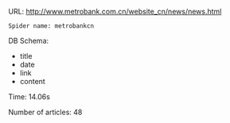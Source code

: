 URL: http://www.metrobank.com.cn/website_cn/news/news.html

    Spider name: metrobankcn

DB Schema:
- title
- date
- link
- content

Time: 14.06s

Number of articles: 48



